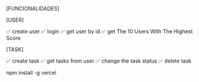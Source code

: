 [FUNCIONALIDADES]

[USER]

✅ create user
✅ login
✅ get user by id
✅ get The 10 Users With The Highest Score

[TASK]

✅ create task
✅ get tasks from user
✅ change the task status
✅ delete task


npm install -g vercel
